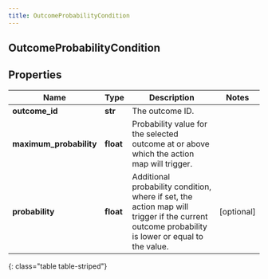 ```yaml
---
title: OutcomeProbabilityCondition
---
```

## OutcomeProbabilityCondition

## Properties

|Name | Type | Description | Notes|
|------------ | ------------- | ------------- | -------------|
| **outcome_id** | **str** | The outcome ID. | |
| **maximum_probability** | **float** | Probability value for the selected outcome at or above which the action map will trigger. | |
| **probability** | **float** | Additional probability condition, where if set, the action map will trigger if the current outcome probability is lower or equal to the value. | [optional] |
{: class="table table-striped"}



